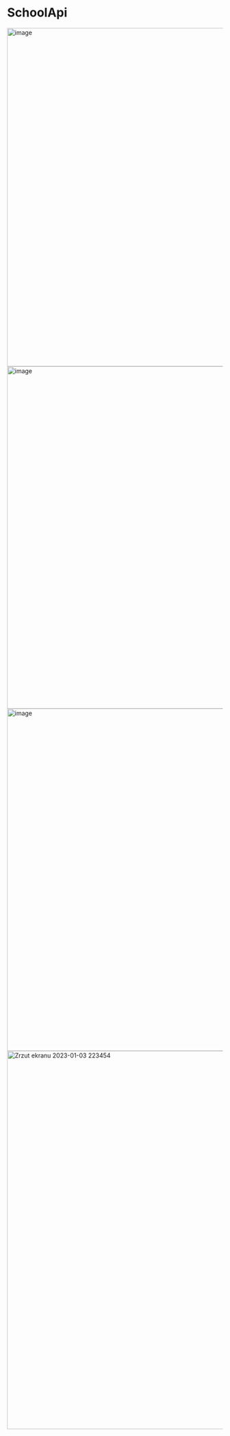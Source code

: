 # SchoolApi
<img width="788" alt="image" src="https://user-images.githubusercontent.com/82653550/210444692-13dc0f51-3d44-445c-94e8-3ce92c97c77f.png">
<img width="797" alt="image" src="https://user-images.githubusercontent.com/82653550/210444781-1014f913-7bef-46de-8dbc-826d294d9f73.png">
<img width="797" alt="image" src="https://user-images.githubusercontent.com/82653550/210444924-b04101d9-a5db-4102-a52e-49d46044e823.png">
<img width="881" alt="Zrzut ekranu 2023-01-03 223454" src="https://user-images.githubusercontent.com/82653550/210445166-af156a81-82d2-4b02-bade-007f46c063cb.png">
